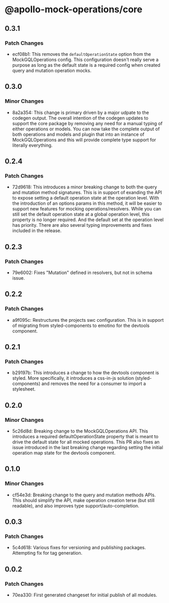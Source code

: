 # @apollo-mock-operations/core

## 0.3.1

### Patch Changes

- ecf08b1: This removes the `defaultOperationState` option from the MockGQLOperations config. This
  configuration doesn't really serve a purpose as long as the default state is a required config
  when created query and mutation operation mocks.

## 0.3.0

### Minor Changes

- 8a2a354: This change is primary driven by a major udpate to the codegen output. The overall
  intention of the codegen updates to support the core package by removing any need for a manual
  typing of either operations or models. You can now take the complete output of both operations and
  models and plugin that into an instance of MockGQLOperations and this will provide complete type
  support for literally everything.

## 0.2.4

### Patch Changes

- 72d9618: This introduces a minor breaking change to both the query and mutation method signatures.
  This is in support of exanding the API to expose setting a default operation state at the
  operation level. With the introduction of an options params in this method, it will be easier to
  support new features for mocking operations/resolvers. While you can still set the default
  operation state at a global operation level, this property is no longer required. And the default
  set at the operation level has priority. There are also several typing improvements and fixes
  included in the release.

## 0.2.3

### Patch Changes

- 79e6002: Fixes "Mutation" defined in resolvers, but not in schema issue.

## 0.2.2

### Patch Changes

- a9f095c: Restructures the projects swc configuration. This is in support of migrating from
  styled-components to emotino for the devtools component.

## 0.2.1

### Patch Changes

- b29197b: This introduces a change to how the devtools component is styled. More specifically, it
  introduces a css-in-js solution (styled-components) and removes the need for a consumer to import
  a stylesheet.

## 0.2.0

### Minor Changes

- 5c26d8d: Breaking change to the MockGQLOperations API. This introduces a required
  defaultOperationState property that is meant to drive the default state for all mocked operations.
  This PR also fixes an issue introduced in the last breaking change regarding setting the initial
  operation map state for the devtools component.

## 0.1.0

### Minor Changes

- cf54e3d: Breaking change to the query and mutation methods APIs. This should simplify the API,
  make operation creation terse (but still readable), and also improves type
  support/auto-completion.

## 0.0.3

### Patch Changes

- 5c4d618: Various fixes for versioning and publishing packages. Attempting fix for tag generation.

## 0.0.2

### Patch Changes

- 70ea330: First generated changeset for initial publish of all modules.
